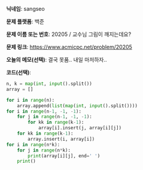 **닉네임**: sangseo

**문제 플랫폼**: 백준

**문제 이름 또는 번호**: 20205 / 교수님 그림이 깨지는데요?

**문제 링크**: https://www.acmicpc.net/problem/20205

**오늘의 메모(선택)**: 결국 못품.. 내일 마저하자..

**코드(선택)**:
```python
n, k = map(int, input().split())
array = []

for i in range(n):
    array.append(list(map(int, input().split())))
for i in range(n-1, -1, -1):
    for j in range(n-1, -1, -1):
        for kk in range(k-1):
            array[i].insert(j, array[i][j])
    for kk in range(k-1):
        array.insert(i, array[i])
for i in range(n*k):
    for j in range(n*k):
        print(array[i][j], end=' ')
    print()
```
